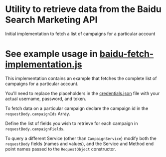 # Utility to retrieve data from the Baidu Search Marketing API
Initial implementation to fetch a list of campaigns for a particular account

# See example usage in [baidu-fetch-implementation.js](baidu-fetch-implementation.js)
This implementation contains an example that fetches the complete list of campaigns for a particular account.

You'll need to replace the placeholders in the [credentials.json](credentials.json) file with your actual username, password, and token.

To fetch data on a particular campaign declare the campaign id in the `requestBody.campaignIds` Array.

Define the list of fields you wish to retrieve for each campaign in `requestBody.campaignFields`.

To query a different Service (other than `CampaignService`) modify both the `requestBody` fields (names and values), and the Service and Method end point names passed to the `RequestObject` constructor. 
